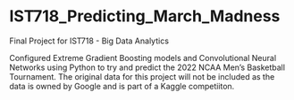 # IST718_Predicting_March_Madness
Final Project for IST718 - Big Data Analytics

Configured Extreme Gradient Boosting models and Convolutional Neural Networks using Python to try and predict the 2022 NCAA Men’s Basketball Tournament. The original data for this project will not be included as the data is owned by Google and is part of a Kaggle competiiton. 
